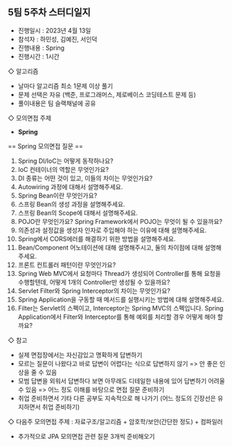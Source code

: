 
## 5팀 5주차 스터디일지

* 진행일시 : 2023년 4월 13일
* 참석자 : 하민성, 김예진, 서인덕
* 진행내용 : Spring
* 진행시간 : 1시간 

◇ 알고리즘
- 날마다 알고리즘 최소 1문제 이상 풀기
- 문제 선택은 자유 (백준, 프로그래머스, 제로베이스 코딩테스트 문제 등)
- 풀이내용은 팀 슬랙채널에 공유

◇ 모의면접 주제
* **Spring** 

== Spring 모의면접 질문 ==
1. Spring DI/IoC는 어떻게 동작하나요? 
2. IoC 컨테이너의 역할은 무엇인가요?
3. DI 종류는 어떤 것이 있고, 이들의 차이는 무엇인가요?
4. Autowiring 과정에 대해서 설명해주세요.
5. Spring Bean이란 무엇인가요?
6. 스프링 Bean의 생성 과정을 설명해주세요.
7. 스프링 Bean의 Scope에 대해서 설명해주세요.
8. POJO란 무엇인가요? Spring Framework에서 POJO는 무엇이 될 수 있을까요?
9. 의존성과 설정값을 생성자 인자로 주입해야 하는 이유에 대해 설명해주세요.
10. Spring에서 CORS에러를 해결하기 위한 방법을 설명해주세요.
11. Bean/Component 어노테이션에 대해 설명해주시고, 둘의 차이점에 대해 설명해주세요.
12. 프론트 컨트롤러 패턴이란 무엇인가요?
13. Spring Web MVC에서 요청마다 Thread가 생성되어 Controller를 통해 요청을 수행할텐데, 어떻게 1개의 Controller만 생성될 수 있을까요?
14. Servlet Filter와 Spring Interceptor의 차이는 무엇인가요?
15. Spring Application을 구동할 때 메서드를 실행시키는 방법에 대해 설명해주세요.
16. Filter는 Servlet의 스펙이고, Interceptor는 Spring MVC의 스펙입니다. Spring Application에서 Filter와 Interceptor를 통해 예외를 처리할 경우 어떻게 해야 할까요?

◇ 참고
* 실제 면접장에서는 자신감있고 명확하게 답변하기
* 모르는 질문이 나왔다고 바로 답변이 어렵다는 식으로 답변하지 않기 => 안 좋은 인상을 줄 수 있음
* 모범 답변을 외워서 답변하다 보면 아무래도 디테일한 내용에 있어 답변하기 어려울 수 있음 => 어느 정도 이해를 바탕으로 면접 질문 준비하기
* 취업 준비하면서 기타 다른 공부도 지속적으로 해 나가기 (어느 정도의 긴장선은 유지하면서 취업 준비하기) 

◇ 다음주 모의면접 주제 : 자료구조/알고리즘 + 암호학/보안(간단한 정도) + 컴파일러
* 추가적으로 JPA 모의면접 관련 질문 3개씩 준비해오기
